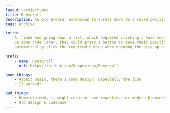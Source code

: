 ```yaml
---
layout: project.pug
title: Remscroll
description: An old browser extension to scroll down to a saved position
tags: archive

intro:
    A friend was going down a list, which required clicking a load more button.
    So some code later, they could press a button to save their position, and
    automatically click the required button when opening the site up again!

hrefs:
    - name: Remscroll
      url: https://github.com/Denperidge/Remscroll

good_things:
    - Albeit basic, there's some design. Especially the icon
    - It worked!

bad_things:
    - Unmaintained, it might require some reworking for modern browsers
    - Old design & codebase
---
```

